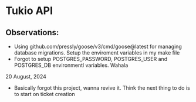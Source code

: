 # Tukio API

## Observations:
- Using github.com/pressly/goose/v3/cmd/goose@latest for managing database migrations. Setup the enviroment variables in my make file
- Forgot to setup POSTGRES_PASSWORD, POSTGRES_USER and POSTGRES_DB environmentl variables. Wahala

20 August, 2024
- Basically forgot this project, wanna revive it. Think the next thing to do is to start on ticket creation